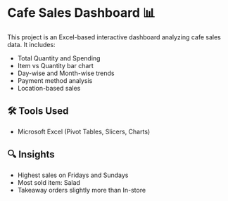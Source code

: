 # Cafe Sales Dashboard 📊

This project is an Excel-based interactive dashboard analyzing cafe sales data. It includes:

- Total Quantity and Spending
- Item vs Quantity bar chart
- Day-wise and Month-wise trends
- Payment method analysis
- Location-based sales

## 🛠 Tools Used
- Microsoft Excel (Pivot Tables, Slicers, Charts)

## 🔍 Insights
- Highest sales on Fridays and Sundays
- Most sold item: Salad
- Takeaway orders slightly more than In-store


